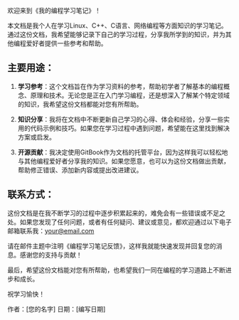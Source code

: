 欢迎来到《我的编程学习笔记》！

本文档是我个人在学习Linux、C++、C语言、网络编程等方面知识的学习笔记。通过这份文档，我希望能够记录下自己的学习过程，分享我所学到的知识，并为其他编程爱好者提供一些参考和帮助。

主要用途：
------------------

1. **学习参考**：这个文档旨在作为学习资料的参考，帮助初学者了解基本的编程概念、原理和技术。无论您是正在入门学习编程，还是想深入了解某个特定领域的知识，我希望这份文档都能对您有所帮助。

2. **知识分享**：我将在文档中不断更新自己学习的心得、体会和经验，分享一些实用的代码示例和技巧。如果您在学习过程中遇到问题，希望能在这里找到解决方案或启发。

3. **开源贡献**：我决定使用GitBook作为文档的托管平台，因为这样我可以轻松地与其他编程爱好者分享我的知识。如果您愿意，也可以为这份文档做出贡献，帮助修正错误、添加新内容或提出改进建议。

联系方式：
------------------

这份文档是在我不断学习的过程中逐步积累起来的，难免会有一些错误或不足之处。如果您发现了任何问题，或者有任何疑问、建议或意见，都欢迎通过以下电子邮箱联系我：your@email.com

请在邮件主题中注明《编程学习笔记反馈》，这样我就能快速发现并回复您的消息。感谢您的支持与贡献！

最后，希望这份文档能对您有所帮助，也希望我们一同在编程的学习道路上不断进步和成长。

祝学习愉快！

作者：[您的名字]
日期：[编写日期]
